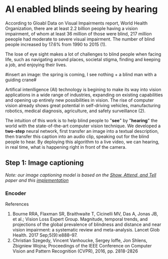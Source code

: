 # AI enabled blinds seeing by hearing

According to Gloabl Data on Visual Impairments report, World Health Organization, there are at least 2.2 billion people having a vision impairment, of whom at least 36 million of those were blind, 217 million peeople had moderate to severe visual impairment. The number of blind people increased by 17.6% from 1990 to 2015 (1).

The lose of eye sight makes a lot of challenges to blind people when facing life, such as navigating around places, societal stigma, finding and keeping a job, and enjoying their lives.

#insert an image: the spring is coming, I see nothing + a blind man with a guiding crane#

Artifical intenlligence (AI) technology is begining to make its way into vision applications in a wide range of industries, expanding on existing capabilities and opening up entirely new possibilities in vision. The rise of computer vision already shows great potential in self-driving vehicles, manufacturing robotics, medical diagnosis, agriculture, and safety surveillance (2).

The intuition of this work is to help blind people to "**see**" by "**hearing**" the world with the state-of-the-art computer vision technique. We developed a **two-step** neural network, first transfer an image into a textual description, then transfer this caption into an audio clip, speaking out for the blind people to hear. By deploying this algorithm to a live video, we can hearing, in real time, what is happening right in front of the camera.

## Step 1: Image captioning
*Note: our image captioning model is based on the [Show, Attend, and Tell](https://arxiv.org/abs/1502.03044) paper and this [implementation](https://github.com/sgrvinod/a-PyTorch-Tutorial-to-Image-Captioning)*

### Encoder


References 
1. Bourne RRA, Flaxman SR, Braithwaite T, Cicinelli MV, Das A, Jonas JB, et al.; Vision Loss Expert Group. Magnitude, temporal trends, and projections of the global prevalence of blindness and distance and near vision impairment: a systematic review and meta-analysis. Lancet Glob Health. 2017 Sep;5(9):e888–97.
2. Christian Szegedy, Vincent Vanhoucke, Sergey Ioffe, Jon Shlens, Zbigniew Wojna; Proceedings of the IEEE Conference on Computer Vision and Pattern Recognition (CVPR), 2016, pp. 2818-2826


